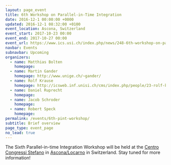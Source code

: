 ```yaml
---
layout: page_event
title: 6th Workshop on Parallel-in-Time Integration
date: 2016-12-1 00:00:00 +0000
updated: 2016-12-1 08:32:00 +0100
event_location: Ascona, Switzerland
event_start: 2017-10-23 00:00
event_end: 2017-10-27 00:00
event_url: https://www.ics.usi.ch/index.php/news/248-6th-workshop-on-parallel-in-time-methods-in-monte-verita
navbar: Events
subnavbar: Upcoming
organizers:
  - name: Matthias Bolten
    homepage: 
  - name: Martin Gander
    homepage: http://www.unige.ch/~gander/
  - name: Rolf Krause
    homepage: http://icsweb.inf.unisi.ch/cms/index.php/people/23-rolf-krause.html
  - name: Daniel Ruprecht
    homepage: 
  - name: Jacob Schroder
    homepage:
  - name: Robert Speck
    homepage: 
permalink: /events/6th-pint-workshop/
subtitle: Brief overview
page_type: event_page
no_lead: true
---
```


The Sixth Parallel-in-time Integration Workshop will be held at the [Centro Congressi Stefano](http://www.csf.ethz.ch/) in [Ascona/Locarno](https://goo.gl/maps/zFmKhLY6BW32) in Switzerland. Stay tuned for more information! 

